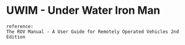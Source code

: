 # UWIM - Under Water Iron Man

```
reference:
The ROV Manual - A User Guide for Remotely Operated Vehicles 2nd Edition
```
